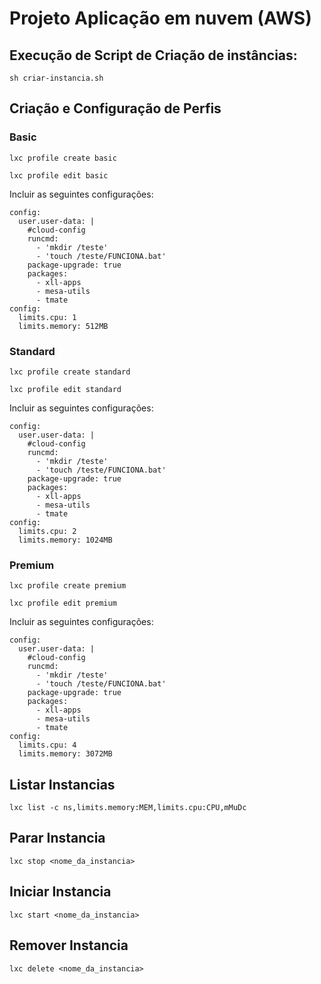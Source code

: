 # Projeto Aplicação em nuvem (AWS)

## Execução de Script de Criação de instâncias:

```
sh criar-instancia.sh
```

## Criação e Configuração de Perfis

### Basic
```
lxc profile create basic
```

```
lxc profile edit basic
```

Incluir as seguintes configurações:
```
config: 
  user.user-data: |
    #cloud-config
    runcmd:
      - 'mkdir /teste'
      - 'touch /teste/FUNCIONA.bat'
    package-upgrade: true
    packages:
      - xll-apps
      - mesa-utils
      - tmate
config:
  limits.cpu: 1
  limits.memory: 512MB
```

### Standard
```
lxc profile create standard
```

```
lxc profile edit standard
```

Incluir as seguintes configurações:
```
config: 
  user.user-data: |
    #cloud-config
    runcmd:
      - 'mkdir /teste'
      - 'touch /teste/FUNCIONA.bat'
    package-upgrade: true
    packages:
      - xll-apps
      - mesa-utils
      - tmate
config:
  limits.cpu: 2
  limits.memory: 1024MB
```

### Premium
```
lxc profile create premium
```

```
lxc profile edit premium
```

Incluir as seguintes configurações:
```
config: 
  user.user-data: |
    #cloud-config
    runcmd:
      - 'mkdir /teste'
      - 'touch /teste/FUNCIONA.bat'
    package-upgrade: true
    packages:
      - xll-apps
      - mesa-utils
      - tmate
config:
  limits.cpu: 4
  limits.memory: 3072MB
```

## Listar Instancias
```
lxc list -c ns,limits.memory:MEM,limits.cpu:CPU,mMuDc
```

## Parar Instancia
```
lxc stop <nome_da_instancia>
```

## Iniciar Instancia
```
lxc start <nome_da_instancia>
```

## Remover Instancia
```
lxc delete <nome_da_instancia>
```
